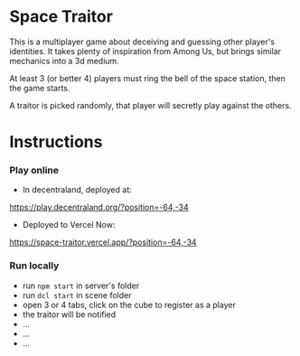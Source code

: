 # Space Traitor

This is a multiplayer game about deceiving and guessing other player's identities. It takes plenty of inspiration from Among Us, but brings similar mechanics into a 3d medium.

At least 3 (or better 4) players must ring the bell of the space station, then the game starts.

A traitor is picked randomly, that player will secretly play against the others.

# Instructions

### Play online

- In decentraland, deployed at:

https://play.decentraland.org/?position=-64,-34

- Deployed to Vercel Now:

https://space-traitor.vercel.app/?position=-64,-34

### Run locally

- run `npm start` in server's folder
- run `dcl start` in scene folder
- open 3 or 4 tabs, click on the cube to register as a player
- the traitor will be notified
- ...
- ...
- ...
